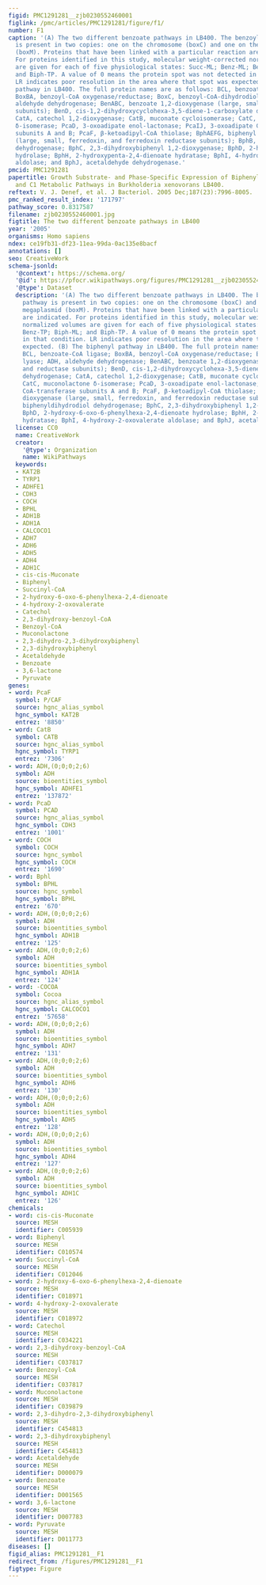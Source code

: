 ```yaml
---
figid: PMC1291281__zjb0230552460001
figlink: /pmc/articles/PMC1291281/figure/f1/
number: F1
caption: '(A) The two different benzoate pathways in LB400. The benzoyl-CoA pathway
  is present in two copies: one on the chromosome (boxC) and one on the megaplasmid
  (boxM). Proteins that have been linked with a particular reaction are indicated.
  For proteins identified in this study, molecular weight-corrected normalized volumes
  are given for each of five physiological states: Succ-ML; Benz-ML; Benz-TP; Biph-ML;
  and Biph-TP. A value of 0 means the protein spot was not detected in that condition.
  LR indicates poor resolution in the area where that spot was expected. (B) The biphenyl
  pathway in LB400. The full protein names are as follows: BCL, benzoate-CoA ligase;
  BoxBA, benzoyl-CoA oxygenase/reductase; BoxC, benzoyl-CoA-dihydrodiol lyase; ADH,
  aldehyde dehydrogenase; BenABC, benzoate 1,2-dioxygenase (large, small, and reductase
  subunits); BenD, cis-1,2-dihydroxycyclohexa-3,5-diene-1-carboxylate dehydrogenase;
  CatA, catechol 1,2-dioxygenase; CatB, muconate cycloisomerase; CatC, muconolactone
  δ-isomerase; PcaD, 3-oxoadipate enol-lactonase; PcaIJ, 3-oxoadipate CoA-transferase
  subunits A and B; PcaF, β-ketoadipyl-CoA thiolase; BphAEFG, biphenyl dioxygenase
  (large, small, ferredoxin, and ferredoxin reductase subunits); BphB, biphenyldihydrodiol
  dehydrogenase; BphC, 2,3-dihydroxybiphenyl 1,2-dioxygenase; BphD, 2-hydroxy-6-oxo-6-phenylhexa-2,4-dienoate
  hydrolase; BphH, 2-hydroxypenta-2,4-dienoate hydratase; BphI, 4-hydroxy-2-oxovalerate
  aldolase; and BphJ, acetaldehyde dehydrogenase.'
pmcid: PMC1291281
papertitle: Growth Substrate- and Phase-Specific Expression of Biphenyl, Benzoate,
  and C1 Metabolic Pathways in Burkholderia xenovorans LB400.
reftext: V. J. Denef, et al. J Bacteriol. 2005 Dec;187(23):7996-8005.
pmc_ranked_result_index: '171797'
pathway_score: 0.8317587
filename: zjb0230552460001.jpg
figtitle: The two different benzoate pathways in LB400
year: '2005'
organisms: Homo sapiens
ndex: ce19fb31-df23-11ea-99da-0ac135e8bacf
annotations: []
seo: CreativeWork
schema-jsonld:
  '@context': https://schema.org/
  '@id': https://pfocr.wikipathways.org/figures/PMC1291281__zjb0230552460001.html
  '@type': Dataset
  description: '(A) The two different benzoate pathways in LB400. The benzoyl-CoA
    pathway is present in two copies: one on the chromosome (boxC) and one on the
    megaplasmid (boxM). Proteins that have been linked with a particular reaction
    are indicated. For proteins identified in this study, molecular weight-corrected
    normalized volumes are given for each of five physiological states: Succ-ML; Benz-ML;
    Benz-TP; Biph-ML; and Biph-TP. A value of 0 means the protein spot was not detected
    in that condition. LR indicates poor resolution in the area where that spot was
    expected. (B) The biphenyl pathway in LB400. The full protein names are as follows:
    BCL, benzoate-CoA ligase; BoxBA, benzoyl-CoA oxygenase/reductase; BoxC, benzoyl-CoA-dihydrodiol
    lyase; ADH, aldehyde dehydrogenase; BenABC, benzoate 1,2-dioxygenase (large, small,
    and reductase subunits); BenD, cis-1,2-dihydroxycyclohexa-3,5-diene-1-carboxylate
    dehydrogenase; CatA, catechol 1,2-dioxygenase; CatB, muconate cycloisomerase;
    CatC, muconolactone δ-isomerase; PcaD, 3-oxoadipate enol-lactonase; PcaIJ, 3-oxoadipate
    CoA-transferase subunits A and B; PcaF, β-ketoadipyl-CoA thiolase; BphAEFG, biphenyl
    dioxygenase (large, small, ferredoxin, and ferredoxin reductase subunits); BphB,
    biphenyldihydrodiol dehydrogenase; BphC, 2,3-dihydroxybiphenyl 1,2-dioxygenase;
    BphD, 2-hydroxy-6-oxo-6-phenylhexa-2,4-dienoate hydrolase; BphH, 2-hydroxypenta-2,4-dienoate
    hydratase; BphI, 4-hydroxy-2-oxovalerate aldolase; and BphJ, acetaldehyde dehydrogenase.'
  license: CC0
  name: CreativeWork
  creator:
    '@type': Organization
    name: WikiPathways
  keywords:
  - KAT2B
  - TYRP1
  - ADHFE1
  - CDH3
  - COCH
  - BPHL
  - ADH1B
  - ADH1A
  - CALCOCO1
  - ADH7
  - ADH6
  - ADH5
  - ADH4
  - ADH1C
  - cis-cis-Muconate
  - Biphenyl
  - Succinyl-CoA
  - 2-hydroxy-6-oxo-6-phenylhexa-2,4-dienoate
  - 4-hydroxy-2-oxovalerate
  - Catechol
  - 2,3-dihydroxy-benzoyl-CoA
  - Benzoyl-CoA
  - Muconolactone
  - 2,3-dihydro-2,3-dihydroxybiphenyl
  - 2,3-dihydroxybiphenyl
  - Acetaldehyde
  - Benzoate
  - 3,6-lactone
  - Pyruvate
genes:
- word: PcaF
  symbol: P/CAF
  source: hgnc_alias_symbol
  hgnc_symbol: KAT2B
  entrez: '8850'
- word: CatB
  symbol: CATB
  source: hgnc_alias_symbol
  hgnc_symbol: TYRP1
  entrez: '7306'
- word: ADH,(0;0;0;2;6)
  symbol: ADH
  source: bioentities_symbol
  hgnc_symbol: ADHFE1
  entrez: '137872'
- word: PcaD
  symbol: PCAD
  source: hgnc_alias_symbol
  hgnc_symbol: CDH3
  entrez: '1001'
- word: COCH
  symbol: COCH
  source: hgnc_symbol
  hgnc_symbol: COCH
  entrez: '1690'
- word: Bphl
  symbol: BPHL
  source: hgnc_symbol
  hgnc_symbol: BPHL
  entrez: '670'
- word: ADH,(0;0;0;2;6)
  symbol: ADH
  source: bioentities_symbol
  hgnc_symbol: ADH1B
  entrez: '125'
- word: ADH,(0;0;0;2;6)
  symbol: ADH
  source: bioentities_symbol
  hgnc_symbol: ADH1A
  entrez: '124'
- word: -COCOA
  symbol: Cocoa
  source: hgnc_alias_symbol
  hgnc_symbol: CALCOCO1
  entrez: '57658'
- word: ADH,(0;0;0;2;6)
  symbol: ADH
  source: bioentities_symbol
  hgnc_symbol: ADH7
  entrez: '131'
- word: ADH,(0;0;0;2;6)
  symbol: ADH
  source: bioentities_symbol
  hgnc_symbol: ADH6
  entrez: '130'
- word: ADH,(0;0;0;2;6)
  symbol: ADH
  source: bioentities_symbol
  hgnc_symbol: ADH5
  entrez: '128'
- word: ADH,(0;0;0;2;6)
  symbol: ADH
  source: bioentities_symbol
  hgnc_symbol: ADH4
  entrez: '127'
- word: ADH,(0;0;0;2;6)
  symbol: ADH
  source: bioentities_symbol
  hgnc_symbol: ADH1C
  entrez: '126'
chemicals:
- word: cis-cis-Muconate
  source: MESH
  identifier: C005939
- word: Biphenyl
  source: MESH
  identifier: C010574
- word: Succinyl-CoA
  source: MESH
  identifier: C012046
- word: 2-hydroxy-6-oxo-6-phenylhexa-2,4-dienoate
  source: MESH
  identifier: C018971
- word: 4-hydroxy-2-oxovalerate
  source: MESH
  identifier: C018972
- word: Catechol
  source: MESH
  identifier: C034221
- word: 2,3-dihydroxy-benzoyl-CoA
  source: MESH
  identifier: C037817
- word: Benzoyl-CoA
  source: MESH
  identifier: C037817
- word: Muconolactone
  source: MESH
  identifier: C039879
- word: 2,3-dihydro-2,3-dihydroxybiphenyl
  source: MESH
  identifier: C454813
- word: 2,3-dihydroxybiphenyl
  source: MESH
  identifier: C454813
- word: Acetaldehyde
  source: MESH
  identifier: D000079
- word: Benzoate
  source: MESH
  identifier: D001565
- word: 3,6-lactone
  source: MESH
  identifier: D007783
- word: Pyruvate
  source: MESH
  identifier: D011773
diseases: []
figid_alias: PMC1291281__F1
redirect_from: /figures/PMC1291281__F1
figtype: Figure
---
```

